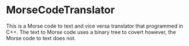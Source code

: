 # MorseCodeTranslator
This is a Morse code to text and vice versa translator that programmed in C++. The text to Morse code uses a binary tree to covert however, the Morse code to text does not.
